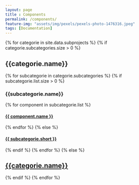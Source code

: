 ```yaml
--- 
layout: page
title : Components
permalink: /components/
feature-img: "assets/img/pexels/pexels-photo-1476316.jpeg"
tags: [Documentation]
---
```


<!-- Component List with links -->
<div>
    {% for categorie in site.data.subprojects %}
        {% if categorie.subcategories.size > 0 %}
            <h2>{{categorie.name}}</h2>
            {% for subcategorie in categorie.subcategories %}
                {% if subcategorie.list.size > 0 %}
                    <h3>{{subcategorie.name}}</h3>
                    {% for component in subcategorie.list %}
                    <a href="{{"/projects/" | append: categorie.id | append: "/" | append: subcategorie.id | append: "/" | append: component.id | relative_url}}">
                    <h4>{{ component.name }}</h4>
                    </a>
                    {% endfor %}
                {% else %}
                    <a href="{{"/projects/" | append: categorie.id | append: "/" | append: subcategorie.id | relative_url}}">
                    <h4>{{ subcategorie.short }}</h4>
                    </a>
                {% endif %}
            {% endfor %}
        {% else %}
            <a href="{{"/projects/" | append: categorie.id | relative_url}}">
            <h2>{{categorie.name}}</h2>
            </a>
        {% endif %}
    {% endfor %}
</div>